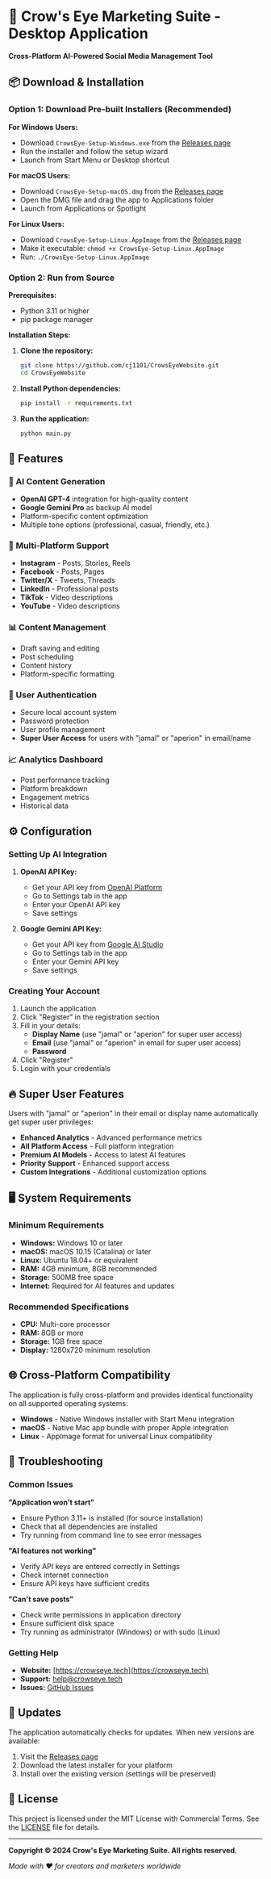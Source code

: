 # 🦅 Crow's Eye Marketing Suite - Desktop Application

**Cross-Platform AI-Powered Social Media Management Tool**

## 📦 Download & Installation

### Option 1: Download Pre-built Installers (Recommended)

**For Windows Users:**
- Download `CrowsEye-Setup-Windows.exe` from the [Releases page](https://github.com/cj1101/CrowsEyeWebsite/releases)
- Run the installer and follow the setup wizard
- Launch from Start Menu or Desktop shortcut

**For macOS Users:**
- Download `CrowsEye-Setup-macOS.dmg` from the [Releases page](https://github.com/cj1101/CrowsEyeWebsite/releases)
- Open the DMG file and drag the app to Applications folder
- Launch from Applications or Spotlight

**For Linux Users:**
- Download `CrowsEye-Setup-Linux.AppImage` from the [Releases page](https://github.com/cj1101/CrowsEyeWebsite/releases)
- Make it executable: `chmod +x CrowsEye-Setup-Linux.AppImage`
- Run: `./CrowsEye-Setup-Linux.AppImage`

### Option 2: Run from Source

**Prerequisites:**
- Python 3.11 or higher
- pip package manager

**Installation Steps:**

1. **Clone the repository:**
   ```bash
   git clone https://github.com/cj1101/CrowsEyeWebsite.git
   cd CrowsEyeWebsite
   ```

2. **Install Python dependencies:**
   ```bash
   pip install -r requirements.txt
   ```

3. **Run the application:**
   ```bash
   python main.py
   ```

## 🚀 Features

### 🤖 AI Content Generation
- **OpenAI GPT-4** integration for high-quality content
- **Google Gemini Pro** as backup AI model
- Platform-specific content optimization
- Multiple tone options (professional, casual, friendly, etc.)

### 📱 Multi-Platform Support
- **Instagram** - Posts, Stories, Reels
- **Facebook** - Posts, Pages
- **Twitter/X** - Tweets, Threads
- **LinkedIn** - Professional posts
- **TikTok** - Video descriptions
- **YouTube** - Video descriptions

### 📊 Content Management
- Draft saving and editing
- Post scheduling
- Content history
- Platform-specific formatting

### 🔐 User Authentication
- Secure local account system
- Password protection
- User profile management
- **Super User Access** for users with "jamal" or "aperion" in email/name

### 📈 Analytics Dashboard
- Post performance tracking
- Platform breakdown
- Engagement metrics
- Historical data

## ⚙️ Configuration

### Setting Up AI Integration

1. **OpenAI API Key:**
   - Get your API key from [OpenAI Platform](https://platform.openai.com/api-keys)
   - Go to Settings tab in the app
   - Enter your OpenAI API key
   - Save settings

2. **Google Gemini API Key:**
   - Get your API key from [Google AI Studio](https://makersuite.google.com/app/apikey)
   - Go to Settings tab in the app
   - Enter your Gemini API key
   - Save settings

### Creating Your Account

1. Launch the application
2. Click "Register" in the registration section
3. Fill in your details:
   - **Display Name** (use "jamal" or "aperion" for super user access)
   - **Email** (use "jamal" or "aperion" in email for super user access)
   - **Password**
4. Click "Register"
5. Login with your credentials

## 🔥 Super User Features

Users with "jamal" or "aperion" in their email or display name automatically get super user privileges:

- **Enhanced Analytics** - Advanced performance metrics
- **All Platform Access** - Full platform integration
- **Premium AI Models** - Access to latest AI features
- **Priority Support** - Enhanced support access
- **Custom Integrations** - Additional customization options

## 🖥️ System Requirements

### Minimum Requirements
- **Windows:** Windows 10 or later
- **macOS:** macOS 10.15 (Catalina) or later
- **Linux:** Ubuntu 18.04+ or equivalent
- **RAM:** 4GB minimum, 8GB recommended
- **Storage:** 500MB free space
- **Internet:** Required for AI features and updates

### Recommended Specifications
- **CPU:** Multi-core processor
- **RAM:** 8GB or more
- **Storage:** 1GB free space
- **Display:** 1280x720 minimum resolution

## 🌐 Cross-Platform Compatibility

The application is fully cross-platform and provides identical functionality on all supported operating systems:

- **Windows** - Native Windows installer with Start Menu integration
- **macOS** - Native Mac app bundle with proper Apple integration
- **Linux** - AppImage format for universal Linux compatibility

## 🔧 Troubleshooting

### Common Issues

**"Application won't start"**
- Ensure Python 3.11+ is installed (for source installation)
- Check that all dependencies are installed
- Try running from command line to see error messages

**"AI features not working"**
- Verify API keys are entered correctly in Settings
- Check internet connection
- Ensure API keys have sufficient credits

**"Can't save posts"**
- Check write permissions in application directory
- Ensure sufficient disk space
- Try running as administrator (Windows) or with sudo (Linux)

### Getting Help

- **Website:** [https://crowseye.tech](https://crowseye.tech)
- **Support:** help@crowseye.tech
- **Issues:** [GitHub Issues](https://github.com/cj1101/CrowsEyeWebsite/issues)

## 🔄 Updates

The application automatically checks for updates. When new versions are available:

1. Visit the [Releases page](https://github.com/cj1101/CrowsEyeWebsite/releases)
2. Download the latest installer for your platform
3. Install over the existing version (settings will be preserved)

## 📄 License

This project is licensed under the MIT License with Commercial Terms.
See the [LICENSE](LICENSE) file for details.

---

**Copyright © 2024 Crow's Eye Marketing Suite. All rights reserved.**

*Made with ❤️ for creators and marketers worldwide* 